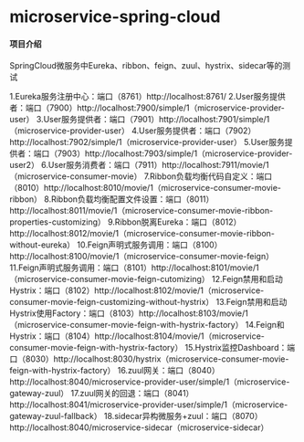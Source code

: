 # microservice-spring-cloud

#### 项目介绍
SpringCloud微服务中Eureka、ribbon、feign、zuul、hystrix、sidecar等的测试


1.Eureka服务注册中心：端口（8761）http://localhost:8761/
2.User服务提供者：端口（7900）http://localhost:7900/simple/1（microservice-provider-user）
3.User服务提供者：端口（7901）http://localhost:7901/simple/1（microservice-provider-user）
4.User服务提供者：端口（7902）http://localhost:7902/simple/1（microservice-provider-user）
5.User服务提供者：端口（7903）http://localhost:7903/simple/1（microservice-provider-user2）
6.User服务消费者：端口（7911）http://localhost:7911/movie/1（microservice-consumer-movie）
7.Ribbon负载均衡代码自定义：端口（8010）http://localhost:8010/movie/1（microservice-consumer-movie-ribbon）
8.Ribbon负载均衡配置文件设置：端口（8011）http://localhost:8011/movie/1（microservice-consumer-movie-ribbon-properties-customizing）
9.Ribbon脱离Eureka：端口（8012）http://localhost:8012/movie/1（microservice-consumer-movie-ribbon-without-eureka）
10.Feign声明式服务调用：端口（8100）http://localhost:8100/movie/1（microservice-consumer-movie-feign）
11.Feign声明式服务调用：端口（8101）http://localhost:8101/movie/1（microservice-consumer-movie-feign-cutomizing）
12.Feign禁用和启动Hystrix：端口（8102）http://localhost:8102/movie/1（microservice-consumer-movie-feign-customizing-without-hystrix）
13.Feign禁用和启动Hystrix使用Factory：端口（8103）http://localhost:8103/movie/1（microservice-consumer-movie-feign-with-hystrix-factory）
14.Feign和Hystrix：端口（8104）http://localhost:8104/movie/1（microservice-consumer-movie-feign-with-hystrix-factory）
15.Hystrix监控Dashboard：端口（8030）http://localhost:8030/hystrix（microservice-consumer-movie-feign-with-hystrix-factory）
16.zuul网关：端口（8040）http://localhost:8040/microservice-provider-user/simple/1（microservice-gateway-zuul）
17.zuul网关的回退：端口（8041）http://localhost:8041/microservice-provider-user/simple/1（microservice-gateway-zuul-fallback）
18.sidecar异构微服务+zuul：端口（8070）http://localhost:8040/microservice-sidecar（microservice-sidecar）
